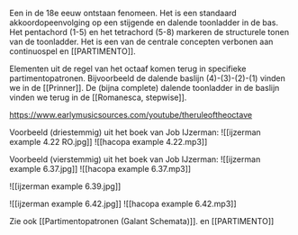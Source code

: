 Een in de 18e eeuw ontstaan fenomeen. Het is een standaard akkoordopeenvolging op een stijgende en dalende toonladder in de bas. Het pentachord (1-5) en het tetrachord (5-8) markeren de structurele tonen van de toonladder. Het is een van de centrale concepten verbonen aan continuospel en [[PARTIMENTO]]. 

Elementen uit de regel van het octaaf komen terug in specifieke partimentopatronen. Bijvoorbeeld de dalende baslijn (4)-(3)-(2)-(1) vinden we in de [[Prinner]]. De (bijna complete) dalende toonladder in de baslijn vinden we terug in de [[Romanesca, stepwise]]. 

https://www.earlymusicsources.com/youtube/theruleoftheoctave

Voorbeeld (driestemmig) uit het boek van Job IJzerman:
![[ijzerman example 4.22 RO.jpg]]
![[hacopa example 4.22.mp3]]

Voorbeeld (vierstemmig) uit het boek van Job IJzerman:
![[ijzerman example 6.37.jpg]]
![[hacopa example 6.37.mp3]]

![[ijzerman example 6.39.jpg]]


![[ijzerman example 6.42.jpg]]
![[hacopa example 6.42.mp3]]

Zie ook [[Partimentopatronen (Galant Schemata)]].
en
[[PARTIMENTO]]